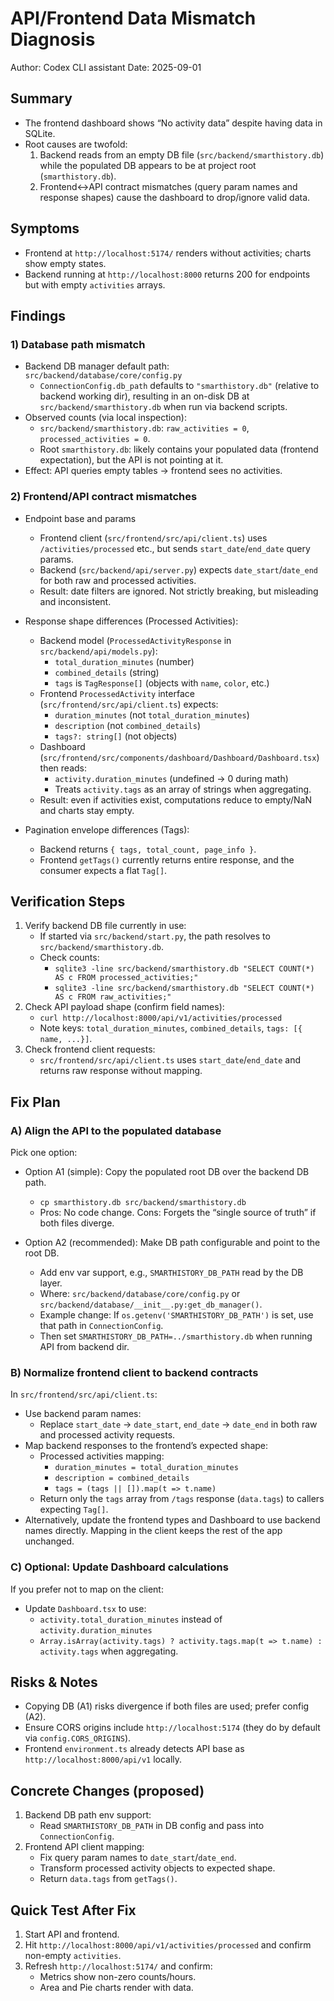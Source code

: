 # API/Frontend Data Mismatch Diagnosis

Author: Codex CLI assistant
Date: 2025-09-01

## Summary
- The frontend dashboard shows “No activity data” despite having data in SQLite.
- Root causes are twofold:
  1) Backend reads from an empty DB file (`src/backend/smarthistory.db`) while the populated DB appears to be at project root (`smarthistory.db`).
  2) Frontend↔API contract mismatches (query param names and response shapes) cause the dashboard to drop/ignore valid data.

## Symptoms
- Frontend at `http://localhost:5174/` renders without activities; charts show empty states.
- Backend running at `http://localhost:8000` returns 200 for endpoints but with empty `activities` arrays.

## Findings

### 1) Database path mismatch
- Backend DB manager default path: `src/backend/database/core/config.py`
  - `ConnectionConfig.db_path` defaults to `"smarthistory.db"` (relative to backend working dir), resulting in an on-disk DB at `src/backend/smarthistory.db` when run via backend scripts.
- Observed counts (via local inspection):
  - `src/backend/smarthistory.db`: `raw_activities = 0`, `processed_activities = 0`.
  - Root `smarthistory.db`: likely contains your populated data (frontend expectation), but the API is not pointing at it.
- Effect: API queries empty tables → frontend sees no activities.

### 2) Frontend/API contract mismatches
- Endpoint base and params
  - Frontend client (`src/frontend/src/api/client.ts`) uses `/activities/processed` etc., but sends `start_date`/`end_date` query params.
  - Backend (`src/backend/api/server.py`) expects `date_start`/`date_end` for both raw and processed activities.
  - Result: date filters are ignored. Not strictly breaking, but misleading and inconsistent.

- Response shape differences (Processed Activities):
  - Backend model (`ProcessedActivityResponse` in `src/backend/api/models.py`):
    - `total_duration_minutes` (number)
    - `combined_details` (string)
    - `tags` is `TagResponse[]` (objects with `name`, `color`, etc.)
  - Frontend `ProcessedActivity` interface (`src/frontend/src/api/client.ts`) expects:
    - `duration_minutes` (not `total_duration_minutes`)
    - `description` (not `combined_details`)
    - `tags?: string[]` (not objects)
  - Dashboard (`src/frontend/src/components/dashboard/Dashboard/Dashboard.tsx`) then reads:
    - `activity.duration_minutes` (undefined → 0 during math)
    - Treats `activity.tags` as an array of strings when aggregating.
  - Result: even if activities exist, computations reduce to empty/NaN and charts stay empty.

- Pagination envelope differences (Tags):
  - Backend returns `{ tags, total_count, page_info }`.
  - Frontend `getTags()` currently returns entire response, and the consumer expects a flat `Tag[]`.

## Verification Steps
1) Verify backend DB file currently in use:
   - If started via `src/backend/start.py`, the path resolves to `src/backend/smarthistory.db`.
   - Check counts:
     - `sqlite3 -line src/backend/smarthistory.db "SELECT COUNT(*) AS c FROM processed_activities;"`
     - `sqlite3 -line src/backend/smarthistory.db "SELECT COUNT(*) AS c FROM raw_activities;"`
2) Check API payload shape (confirm field names):
   - `curl http://localhost:8000/api/v1/activities/processed`
   - Note keys: `total_duration_minutes`, `combined_details`, `tags: [{ name, ...}]`.
3) Check frontend client requests:
   - `src/frontend/src/api/client.ts` uses `start_date`/`end_date` and returns raw response without mapping.

## Fix Plan

### A) Align the API to the populated database
Pick one option:
- Option A1 (simple): Copy the populated root DB over the backend DB path.
  - `cp smarthistory.db src/backend/smarthistory.db`
  - Pros: No code change. Cons: Forgets the “single source of truth” if both files diverge.

- Option A2 (recommended): Make DB path configurable and point to the root DB.
  - Add env var support, e.g., `SMARTHISTORY_DB_PATH` read by the DB layer.
  - Where: `src/backend/database/core/config.py` or `src/backend/database/__init__.py:get_db_manager()`.
  - Example change: If `os.getenv('SMARTHISTORY_DB_PATH')` is set, use that path in `ConnectionConfig`.
  - Then set `SMARTHISTORY_DB_PATH=../smarthistory.db` when running API from backend dir.

### B) Normalize frontend client to backend contracts
In `src/frontend/src/api/client.ts`:
- Use backend param names:
  - Replace `start_date` → `date_start`, `end_date` → `date_end` in both raw and processed activity requests.
- Map backend responses to the frontend’s expected shape:
  - Processed activities mapping:
    - `duration_minutes = total_duration_minutes`
    - `description = combined_details`
    - `tags = (tags || []).map(t => t.name)`
  - Return only the `tags` array from `/tags` response (`data.tags`) to callers expecting `Tag[]`.
- Alternatively, update the frontend types and Dashboard to use backend names directly. Mapping in the client keeps the rest of the app unchanged.

### C) Optional: Update Dashboard calculations
If you prefer not to map on the client:
- Update `Dashboard.tsx` to use:
  - `activity.total_duration_minutes` instead of `activity.duration_minutes`
  - `Array.isArray(activity.tags) ? activity.tags.map(t => t.name) : activity.tags` when aggregating.

## Risks & Notes
- Copying DB (A1) risks divergence if both files are used; prefer config (A2).
- Ensure CORS origins include `http://localhost:5174` (they do by default via `config.CORS_ORIGINS`).
- Frontend `environment.ts` already detects API base as `http://localhost:8000/api/v1` locally.

## Concrete Changes (proposed)
1) Backend DB path env support:
   - Read `SMARTHISTORY_DB_PATH` in DB config and pass into `ConnectionConfig`.
2) Frontend API client mapping:
   - Fix query param names to `date_start`/`date_end`.
   - Transform processed activity objects to expected shape.
   - Return `data.tags` from `getTags()`.

## Quick Test After Fix
1) Start API and frontend.
2) Hit `http://localhost:8000/api/v1/activities/processed` and confirm non-empty `activities`.
3) Refresh `http://localhost:5174/` and confirm:
   - Metrics show non-zero counts/hours.
   - Area and Pie charts render with data.

